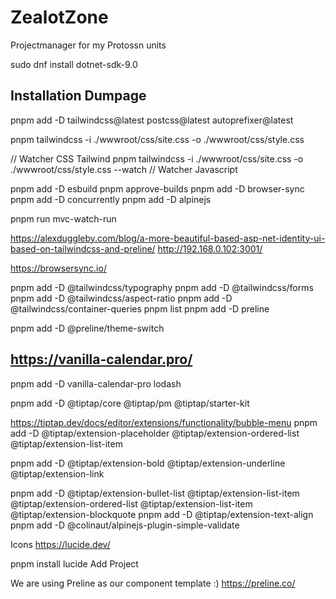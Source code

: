 # ZealotZone

Projectmanager for my Protossn units

sudo dnf install dotnet-sdk-9.0

## Installation Dumpage

pnpm add -D tailwindcss@latest postcss@latest autoprefixer@latest

pnpm tailwindcss -i ./wwwroot/css/site.css -o ./wwwroot/css/style.css

// Watcher CSS Tailwind
pnpm tailwindcss -i ./wwwroot/css/site.css -o ./wwwroot/css/style.css --watch
// Watcher Javascript

pnpm add -D esbuild
pnpm approve-builds
pnpm add -D browser-sync
pnpm add -D concurrently
pnpm add -D alpinejs

pnpm run mvc-watch-run

<https://alexduggleby.com/blog/a-more-beautiful-based-asp-net-identity-ui-based-on-tailwindcss-and-preline/>
<http://192.168.0.102:3001/>

<https://browsersync.io/>

pnpm add -D @tailwindcss/typography
pnpm add -D @tailwindcss/forms
pnpm add -D @tailwindcss/aspect-ratio
pnpm add -D @tailwindcss/container-queries
pnpm list
pnpm add -D preline

pnpm add -D @preline/theme-switch
## <https://vanilla-calendar.pro/>

pnpm add -D vanilla-calendar-pro lodash

pnpm add -D @tiptap/core @tiptap/pm @tiptap/starter-kit

<https://tiptap.dev/docs/editor/extensions/functionality/bubble-menu>
pnpm add -D @tiptap/extension-placeholder @tiptap/extension-ordered-list @tiptap/extension-list-item

pnpm add -D @tiptap/extension-bold @tiptap/extension-underline  @tiptap/extension-link

pnpm add -D @tiptap/extension-bullet-list @tiptap/extension-list-item @tiptap/extension-ordered-list @tiptap/extension-list-item @tiptap/extension-blockquote
pnpm add -D @tiptap/extension-text-align
pnpm add -D @colinaut/alpinejs-plugin-simple-validate



Icons
<https://lucide.dev/>

pnpm install lucide
<i data-lucide="menu"></i>
<span class="btn-primary"><i data-lucide="plus"></i>Add Project</span>

We are using Preline as our component template :)
<https://preline.co/>



